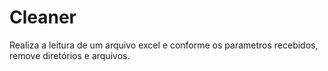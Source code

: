 # Cleaner
Realiza a leitura de um arquivo excel e conforme os parametros recebidos, remove diretórios e arquivos.
